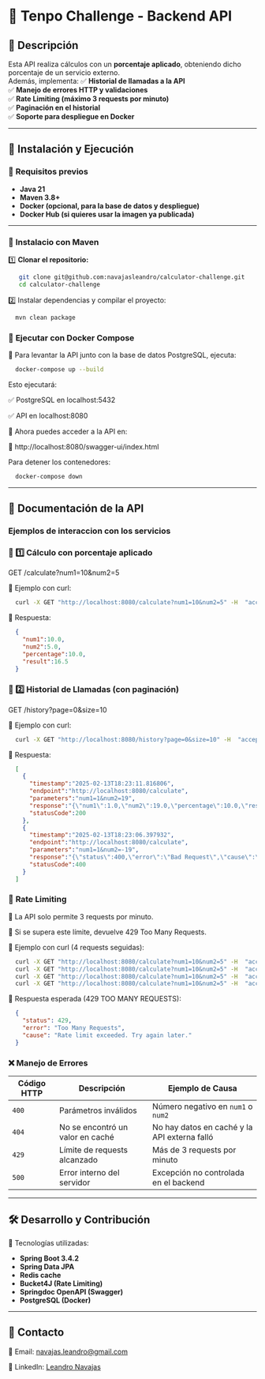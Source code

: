 # 📢 Tenpo Challenge - Backend API

## 📌 Descripción
Esta API realiza cálculos con un **porcentaje aplicado**, obteniendo dicho porcentaje de un servicio externo.  
Además, implementa:
✅ **Historial de llamadas a la API**  
✅ **Manejo de errores HTTP y validaciones**  
✅ **Rate Limiting (máximo 3 requests por minuto)**  
✅ **Paginación en el historial**  
✅ **Soporte para despliegue en Docker**

---

## 🚀 Instalación y Ejecución

### 🔹 **Requisitos previos**
- **Java 21**
- **Maven 3.8+**
- **Docker (opcional, para la base de datos y despliegue)**
- **Docker Hub (si quieres usar la imagen ya publicada)**

---

### 🔹 **Instalacio con Maven**
1️⃣ **Clonar el repositorio:**
```sh
   git clone git@github.com:navajasleandro/calculator-challenge.git
   cd calculator-challenge
```

2️⃣ Instalar dependencias y compilar el proyecto:

```sh
  mvn clean package
```

### 🔹 **Ejecutar con Docker Compose**
📌 Para levantar la API junto con la base de datos PostgreSQL, ejecuta:

```sh
  docker-compose up --build
```
Esto ejecutará:

✅ PostgreSQL en localhost:5432

✅ API en localhost:8080

📌 Ahora puedes acceder a la API en:

🔗 http://localhost:8080/swagger-ui/index.html


Para detener los contenedores:

```sh
  docker-compose down
```

---
## 📄 **Documentación de la API**

### Ejemplos de interaccion con los servicios

### 📌 1️⃣ **Cálculo con porcentaje aplicado**

GET /calculate?num1=10&num2=5

🔹 Ejemplo con curl:

```sh
  curl -X GET "http://localhost:8080/calculate?num1=10&num2=5" -H  "accept: */*"
```

🔹 Respuesta:

```json
  {
    "num1":10.0,
    "num2":5.0,
    "percentage":10.0,
    "result":16.5
  } 
```

### 📌 2️⃣ **Historial de Llamadas (con paginación)**

GET /history?page=0&size=10

🔹 Ejemplo con curl:

```sh
  curl -X GET "http://localhost:8080/history?page=0&size=10" -H  "accept: */*"
```

🔹 Respuesta:

```json
  [
    {
      "timestamp":"2025-02-13T18:23:11.816806",
      "endpoint":"http://localhost:8080/calculate",
      "parameters":"num1=1&num2=19",
      "response":"{\"num1\":1.0,\"num2\":19.0,\"percentage\":10.0,\"result\":22.0}",
      "statusCode":200
    },
    {
      "timestamp":"2025-02-13T18:23:06.397932",
      "endpoint":"http://localhost:8080/calculate",
      "parameters":"num1=1&num2=-19",
      "response":"{\"status\":400,\"error\":\"Bad Request\",\"cause\":\"Validation failed: calculate.num2: must be greater than 0\"}",
      "statusCode":400
    }
  ]
```

### 🚦 **Rate Limiting**
📌 La API solo permite 3 requests por minuto.

📌 Si se supera este límite, devuelve 429 Too Many Requests.

🔹 Ejemplo con curl (4 requests seguidas):

```sh
  curl -X GET "http://localhost:8080/calculate?num1=10&num2=5" -H  "accept: */*"
  curl -X GET "http://localhost:8080/calculate?num1=10&num2=5" -H  "accept: */*"
  curl -X GET "http://localhost:8080/calculate?num1=10&num2=5" -H  "accept: */*"
  curl -X GET "http://localhost:8080/calculate?num1=10&num2=5" -H  "accept: */*"
```

🔹 Respuesta esperada (429 TOO MANY REQUESTS):

```json
  {
    "status": 429,
    "error": "Too Many Requests",
    "cause": "Rate limit exceeded. Try again later."
  }
```

### ❌ **Manejo de Errores**

| Código HTTP | Descripción | Ejemplo de Causa |
|------------|------------|------------------|
| `400` | Parámetros inválidos | Número negativo en `num1` o `num2` |
| `404` | No se encontró un valor en caché | No hay datos en caché y la API externa falló |
| `429` | Límite de requests alcanzado | Más de 3 requests por minuto |
| `500` | Error interno del servidor | Excepción no controlada en el backend |



---

## 🛠 Desarrollo y Contribución
🔹 Tecnologías utilizadas:

- **Spring Boot 3.4.2**
- **Spring Data JPA**
- **Redis cache**
- **Bucket4J (Rate Limiting)**
- **Springdoc OpenAPI (Swagger)**
- **PostgreSQL (Docker)**


---
## 🚀 **Contacto**

📩 Email: navajas.leandro@gmail.com

🔗 LinkedIn: [Leandro Navajas](https://www.linkedin.com/in/leandro-navajas/)




